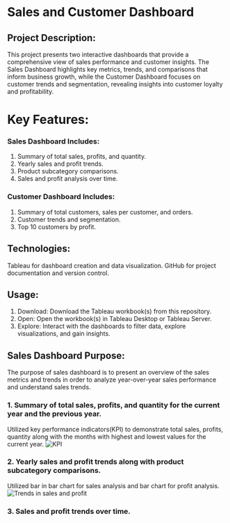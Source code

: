 # Sales and Customer Dashboard
## Project Description:

This project presents two interactive dashboards that provide a comprehensive view of sales performance and customer insights. The Sales Dashboard highlights key metrics, trends, and comparisons that inform business growth, while the Customer Dashboard focuses on customer trends and segmentation, revealing insights into customer loyalty and profitability.

# Key Features:

### Sales Dashboard Includes:
1. Summary of total sales, profits, and quantity.
2. Yearly sales and profit trends.
3. Product subcategory comparisons.
4. Sales and profit analysis over time.
### Customer Dashboard Includes:
1. Summary of total customers, sales per customer, and orders.
2. Customer trends and segmentation.
3. Top 10 customers by profit.

   
## Technologies:
Tableau for dashboard creation and data visualization.
GitHub for project documentation and version control.

## Usage:
1. Download: Download the Tableau workbook(s) from this repository.
2. Open: Open the workbook(s) in Tableau Desktop or Tableau Server.
3. Explore: Interact with the dashboards to filter data, explore visualizations, and gain insights.

## Sales Dashboard Purpose:
The purpose of sales dashboard is to present an overview of the sales metrics and trends in order to analyze year-over-year sales performance and understand sales trends.

### 1. Summary of total sales, profits, and quantity for the current year and the previous year.
Utilized key performance indicators(KPI) to demonstrate total sales, profits, quantity along with the months with highest and lowest values for the current year.
![KPI](https://github.com/user-attachments/assets/424d846f-2e84-4cc9-a43a-3df5785a2f93)

### 2. Yearly sales and profit trends along with product subcategory comparisons.
Utilized bar in bar chart for sales analysis and bar chart for profit analysis.
![Trends in sales and profit](https://github.com/user-attachments/assets/ed4f06ae-827c-488c-a2ca-40c809e63845)

### 3. Sales and profit trends over time.


   
